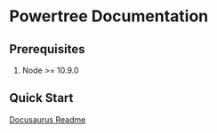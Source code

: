 # Powertree Documentation

## Prerequisites

1. Node >= 10.9.0

## Quick Start

[Docusaurus Readme](/website/README.md)

